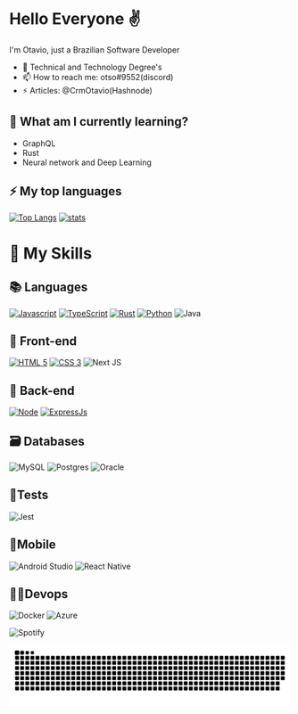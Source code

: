 # Hello Everyone ✌

I'm Otavio, just a Brazilian Software Developer

- 🏫 Technical and Technology Degree's
- 📫 How to reach me: otso#9552(discord)
- ⚡ Articles: @CrmOtavio(Hashnode)

## 🌱 What am I currently learning?

- GraphQL
- Rust
- Neural network and Deep Learning

## ⚡ My top languages
[![Top Langs](https://github-readme-stats.vercel.app/api/top-langs/?username=OtavioSC&layout=compact&theme=synthwave&langs_count=10&count_private=true)](https://github.com/OtavioSC/github-readme-stats)
[![stats](https://github-readme-stats.vercel.app/api?username=OtavioSC&show_icons=true&locale=en&include_all_commits=true&theme=synthwave)](https://github.com/OtavioSC/github-readme-stats)

# 🚀 My Skills

## 📚 Languages
[![Javascript](https://img.shields.io/badge/JAVASCRIPT-323330?style=for-the-badge&logo=javascript)](https://developer.mozilla.org/pt-BR/docs/Web/JavaScript)
[![TypeScript](https://img.shields.io/badge/TYPESCRIPT-323330?style=for-the-badge&logo=typescript)](https://typescriptlang.org)
[![Rust](https://img.shields.io/badge/RUST-000081?style=for-the-badge&logo=rust)](https://www.rust-lang.org/)
[![Python](https://img.shields.io/badge/PYTHON-f7d367?style=for-the-badge&logo=python)](https://www.python.org/)
![Java](https://img.shields.io/badge/java-%23ED8B00.svg?style=for-the-badge&logo=java&logoColor=white)

## 👀 Front-end
[![HTML 5](https://img.shields.io/badge/HTML5-E34F26?style=for-the-badge&logo=html5&logoColor=white)](https://www.w3.org/standards/webdesign/htmlcss.html)
[![CSS 3](https://img.shields.io/badge/CSS3-1572B6?style=for-the-badge&logo=css3&logoColor=white)](https://www.w3.org/standards/webdesign/htmlcss.html)
![Next JS](https://img.shields.io/badge/Next-black?style=for-the-badge&logo=next.js&logoColor=white)

## 🧠 Back-end
[![Node](https://img.shields.io/badge/Node.js-43853D?style=for-the-badge&logo=node.js&logoColor=white)](https://nodejs.org)
[![ExpressJs](https://img.shields.io/badge/express-000000?style=for-the-badge&logo=express&logoColor=white)](https://expressjs.com/)

## 🗃️ Databases
![MySQL](https://img.shields.io/badge/mysql-%2300f.svg?style=for-the-badge&logo=mysql&logoColor=white)
![Postgres](https://img.shields.io/badge/postgres-%23316192.svg?style=for-the-badge&logo=postgresql&logoColor=white)
![Oracle](https://img.shields.io/badge/Oracle-F80000?style=for-the-badge&logo=oracle&logoColor=white)

## 📃Tests
![Jest](https://img.shields.io/badge/-jest-%23C21325?style=for-the-badge&logo=jest&logoColor=white)

## 📱Mobile
![Android Studio](https://img.shields.io/badge/Android%20Studio-3DDC84.svg?style=for-the-badge&logo=android-studio&logoColor=white)
![React Native](https://img.shields.io/badge/react_native-%2320232a.svg?style=for-the-badge&logo=react&logoColor=%2361DAFB)

## 👩‍💻Devops
![Docker](https://img.shields.io/badge/docker-%230db7ed.svg?style=for-the-badge&logo=docker&logoColor=white)
![Azure](https://img.shields.io/badge/azure-%230072C6.svg?style=for-the-badge&logo=microsoftazure&logoColor=white)

![Spotify](https://spotify-recently-played-readme.vercel.app/api?user=ckck4hnr6z1ou5hhleq0qpi74)

![Snake animation](https://github.com/OtavioSC/OtavioSC/blob/output/github-contribution-grid-snake.svg)


